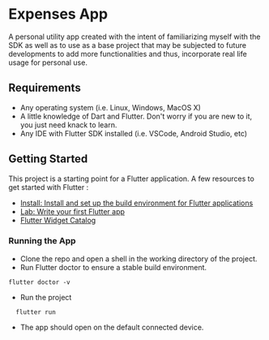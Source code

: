 # Expenses App
A personal utility app created with the intent of familiarizing myself with the SDK as well as to use as a base project that may be subjected to future developments to add more functionalities and thus, incorporate real life usage for personal use.

## Requirements 
* Any operating system (i.e. Linux, Windows, MacOS X)
* A little knowledge of Dart and Flutter. Don't worry if you are new to it, you just need knack to learn.
* Any IDE with Flutter SDK installed (i.e. VSCode, Android Studio, etc)

## Getting Started
This project is a starting point for a Flutter application.
A few resources to get started with Flutter :

- [Install: Install and set up the build environment for Flutter applications](https://flutter.dev/docs/get-started/install)
- [Lab: Write your first Flutter app](https://flutter.dev/docs/get-started/codelab)
- [Flutter Widget Catalog](https://flutter.dev/docs/development/ui/widgets)
### Running the App 
* Clone the repo and open a shell in the working directory of the project.
* Run Flutter doctor to ensure a stable build environment. 
```
flutter doctor -v
```
* Run the project
```
  flutter run 
```
* The app should open on the default connected device.